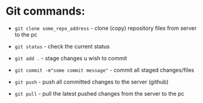 # Git commands:

- `git clone some_repo_address` - clone (copy) repository files from server to the pc

- `git status` - check the current status

- `git add .` - stage changes u wish to commit

- `git commit -m"some commit message"` - commit all staged changes/files

- `git push` - push all committed changes to the server (github)

- `git pull` - pull the latest pushed changes from the server to the pc